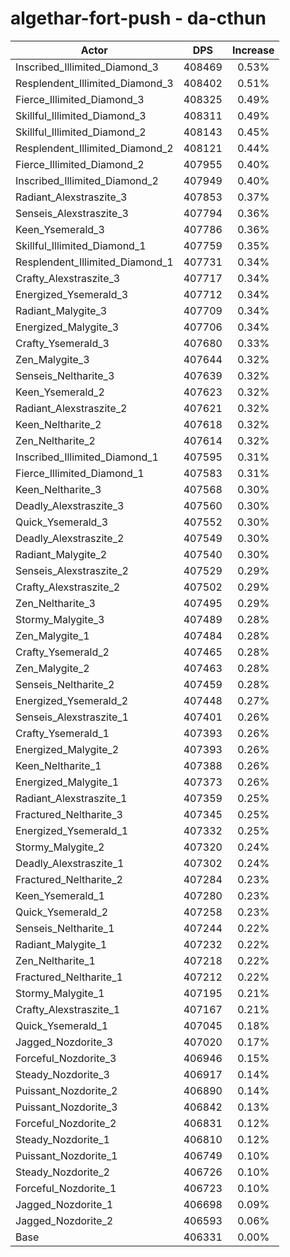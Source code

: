 # algethar-fort-push - da-cthun
| Actor | DPS | Increase |
|---|:---:|:---:|
|Inscribed_Illimited_Diamond_3|408469|0.53%|
|Resplendent_Illimited_Diamond_3|408402|0.51%|
|Fierce_Illimited_Diamond_3|408325|0.49%|
|Skillful_Illimited_Diamond_3|408311|0.49%|
|Skillful_Illimited_Diamond_2|408143|0.45%|
|Resplendent_Illimited_Diamond_2|408121|0.44%|
|Fierce_Illimited_Diamond_2|407955|0.40%|
|Inscribed_Illimited_Diamond_2|407949|0.40%|
|Radiant_Alexstraszite_3|407853|0.37%|
|Senseis_Alexstraszite_3|407794|0.36%|
|Keen_Ysemerald_3|407786|0.36%|
|Skillful_Illimited_Diamond_1|407759|0.35%|
|Resplendent_Illimited_Diamond_1|407731|0.34%|
|Crafty_Alexstraszite_3|407717|0.34%|
|Energized_Ysemerald_3|407712|0.34%|
|Radiant_Malygite_3|407709|0.34%|
|Energized_Malygite_3|407706|0.34%|
|Crafty_Ysemerald_3|407680|0.33%|
|Zen_Malygite_3|407644|0.32%|
|Senseis_Neltharite_3|407639|0.32%|
|Keen_Ysemerald_2|407623|0.32%|
|Radiant_Alexstraszite_2|407621|0.32%|
|Keen_Neltharite_2|407618|0.32%|
|Zen_Neltharite_2|407614|0.32%|
|Inscribed_Illimited_Diamond_1|407595|0.31%|
|Fierce_Illimited_Diamond_1|407583|0.31%|
|Keen_Neltharite_3|407568|0.30%|
|Deadly_Alexstraszite_3|407560|0.30%|
|Quick_Ysemerald_3|407552|0.30%|
|Deadly_Alexstraszite_2|407549|0.30%|
|Radiant_Malygite_2|407540|0.30%|
|Senseis_Alexstraszite_2|407529|0.29%|
|Crafty_Alexstraszite_2|407502|0.29%|
|Zen_Neltharite_3|407495|0.29%|
|Stormy_Malygite_3|407489|0.28%|
|Zen_Malygite_1|407484|0.28%|
|Crafty_Ysemerald_2|407465|0.28%|
|Zen_Malygite_2|407463|0.28%|
|Senseis_Neltharite_2|407459|0.28%|
|Energized_Ysemerald_2|407448|0.27%|
|Senseis_Alexstraszite_1|407401|0.26%|
|Crafty_Ysemerald_1|407393|0.26%|
|Energized_Malygite_2|407393|0.26%|
|Keen_Neltharite_1|407388|0.26%|
|Energized_Malygite_1|407373|0.26%|
|Radiant_Alexstraszite_1|407359|0.25%|
|Fractured_Neltharite_3|407345|0.25%|
|Energized_Ysemerald_1|407332|0.25%|
|Stormy_Malygite_2|407320|0.24%|
|Deadly_Alexstraszite_1|407302|0.24%|
|Fractured_Neltharite_2|407284|0.23%|
|Keen_Ysemerald_1|407280|0.23%|
|Quick_Ysemerald_2|407258|0.23%|
|Senseis_Neltharite_1|407244|0.22%|
|Radiant_Malygite_1|407232|0.22%|
|Zen_Neltharite_1|407218|0.22%|
|Fractured_Neltharite_1|407212|0.22%|
|Stormy_Malygite_1|407195|0.21%|
|Crafty_Alexstraszite_1|407167|0.21%|
|Quick_Ysemerald_1|407045|0.18%|
|Jagged_Nozdorite_3|407020|0.17%|
|Forceful_Nozdorite_3|406946|0.15%|
|Steady_Nozdorite_3|406917|0.14%|
|Puissant_Nozdorite_2|406890|0.14%|
|Puissant_Nozdorite_3|406842|0.13%|
|Forceful_Nozdorite_2|406831|0.12%|
|Steady_Nozdorite_1|406810|0.12%|
|Puissant_Nozdorite_1|406749|0.10%|
|Steady_Nozdorite_2|406726|0.10%|
|Forceful_Nozdorite_1|406723|0.10%|
|Jagged_Nozdorite_1|406698|0.09%|
|Jagged_Nozdorite_2|406593|0.06%|
|Base|406331|0.00%|
